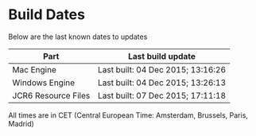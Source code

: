 # Build Dates

Below are the last known dates to updates

Part | Last build update
-----|-----
Mac Engine | Last built: 04 Dec 2015; 13:16:26
Windows Engine | Last built: 04 Dec 2015; 13:26:13
JCR6 Resource Files | Last built: 07 Dec 2015; 17:11:18
All times are in CET (Central European Time: Amsterdam, Brussels, Paris, Madrid)



